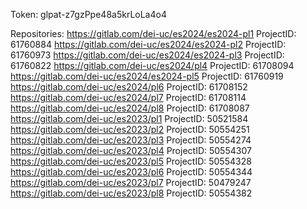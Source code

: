 Token: glpat-z7gzPpe48a5krLoLa4o4

Repositories:
https://gitlab.com/dei-uc/es2024/es2024-pl1
ProjectID: 61760884
https://gitlab.com/dei-uc/es2024/es2024-pl2
ProjectID: 61760973
https://gitlab.com/dei-uc/es2024/es2024-pl3
ProjectID: 61760822
https://gitlab.com/dei-uc/es2024/pl4
ProjectID: 61708094
https://gitlab.com/dei-uc/es2024/es2024-pl5
ProjectID: 61760919
https://gitlab.com/dei-uc/es2024/pl6
ProjectID: 61708152
https://gitlab.com/dei-uc/es2024/pl7
ProjectID: 61708114
https://gitlab.com/dei-uc/es2024/pl8
ProjectID: 61708087
https://gitlab.com/dei-uc/es2023/pl1
ProjectID: 50521584
https://gitlab.com/dei-uc/es2023/pl2
ProjectID: 50554251
https://gitlab.com/dei-uc/es2023/pl3
ProjectID: 50554274
https://gitlab.com/dei-uc/es2023/pl4
ProjectID: 50554307
https://gitlab.com/dei-uc/es2023/pl5
ProjectID: 50554328
https://gitlab.com/dei-uc/es2023/pl6
ProjectID: 50554344
https://gitlab.com/dei-uc/es2023/pl7
ProjectID: 50479247
https://gitlab.com/dei-uc/es2023/pl8
ProjectID: 50554382
